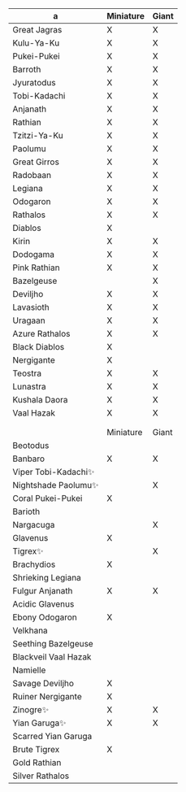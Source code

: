 
| a                    | Miniature | Giant |
| -------------------- | --------- | ----- |
| Great Jagras         | X         | X     |
| Kulu-Ya-Ku           | X         | X     |
| Pukei-Pukei          | X         | X     |
| Barroth              | X         | X     |
| Jyuratodus           | X         | X     |
| Tobi-Kadachi         | X         | X     |
| Anjanath             | X         | X     |
| Rathian              | X         | X     |
| Tzitzi-Ya-Ku         | X         | X     |
| Paolumu              | X         | X     |
| Great Girros         | X         | X     |
| Radobaan             | X         | X     |
| Legiana              | X         | X     |
| Odogaron             | X         | X     |
| Rathalos             | X         | X     |
| Diablos              | X         |       |
| Kirin                | X         | X     |
| Dodogama             | X         | X     |
| Pink Rathian         | X         | X     |
| Bazelgeuse           |           | X     |
| Deviljho             | X         | X     |
| Lavasioth            | X         | X     |
| Uragaan              | X         | X     |
| Azure Rathalos       | X         | X     |
| Black Diablos        | X         |       |
| Nergigante           | X         |       |
| Teostra              | X         | X     |
| Lunastra             | X         | X     |
| Kushala Daora        | X         | X     |
| Vaal Hazak           | X         | X     |
|                      |           |       |
|                      |           |       |
|                      | Miniature | Giant |
| Beotodus             |           |       |
| Banbaro              | X         | X     |
| Viper Tobi-Kadachi✨  |           |       |
| Nightshade Paolumu✨  |           | X     |
| Coral Pukei-Pukei    | X         |       |
| Barioth              |           |       |
| Nargacuga            |           | X     |
| Glavenus             | X         |       |
| Tigrex✨              |           | X     |
| Brachydios           | X         |       |
| Shrieking Legiana    |           |       |
| Fulgur Anjanath      | X         | X     |
| Acidic Glavenus      |           |       |
| Ebony Odogaron       | X         |       |
| Velkhana             |           |       |
| Seething Bazelgeuse  |           |       |
| Blackveil Vaal Hazak |           |       |
| Namielle             |           |       |
| Savage Deviljho      | X         |       |
| Ruiner Nergigante    | X         |       |
| Zinogre✨             | X         | X     |
| Yian Garuga✨         | X         | X     |
| Scarred Yian Garuga  |           |       |
| Brute Tigrex         | X         |       |
| Gold Rathian         |           |       |
| Silver Rathalos      |           |       |

